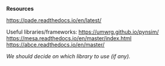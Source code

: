 **Resources**

https://pade.readthedocs.io/en/latest/

Useful libraries/frameworks:
https://umwrg.github.io/pynsim/
https://mesa.readthedocs.io/en/master/index.html
https://abce.readthedocs.io/en/master/

*We should decide on which library to use (if any).*

